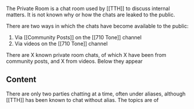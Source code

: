 The Private Room is a chat room used by [[TTH]] to discuss internal matters. It is not known why or how the chats are leaked to the public.

There are two ways in which the chats have become available to the public:
1. Via [[Community Posts]] on the [[710 Tone]] channel
2. Via videos on the [[710 Tone]] channel

There are X known private room chats, of which X have been from community posts, and X from videos. Below they appear 


## Content
There are only two parties chatting at a time, often under aliases, although [[TTH]] has been known to chat without alias. The topics are of